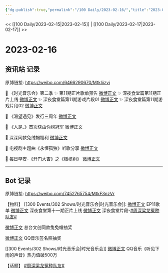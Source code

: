 ```yaml
---
{"dg-publish":true,"permalink":"/100 Daily/2023-02-16/","title":"2023-02-16","created":"2023-02-18T17:41:04.000+08:00","updated":"2023-04-11T14:46:32.215+08:00"}
---
```



<< [[100 Daily/2023-02-15\|2023-02-15]] | [[100 Daily/2023-02-17\|2023-02-17]] >>

# 2023-02-16

## 资讯站 记录

原博链接: https://weibo.com/6466290670/MtkIiizyi

💫 《时光音乐会》第二季
✨ 第11期正片歌单预告 [微博正文](https://m.weibo.cn/6466290670/4869733692211204)
✨ 深夜食堂篇第11期正片上线 [微博正文](https://m.weibo.cn/6466290670/4869797656135955)
✨ 深夜食堂篇第11期游戏片段01 [微博正文](https://m.weibo.cn/6466290670/4869763740468369)
✨ 深夜食堂篇第11期游戏片段02 [微博正文](https://m.weibo.cn/6466290670/4869744899915871)

💫 《渴望遇见》发行三周年 [微博正文](https://m.weibo.cn/6466290670/4869744396601752)

💫 《人是_》首次获由你榜冠军 [微博正文](https://m.weibo.cn/6466290670/4869744060270963)

💫 深深同款兔绒帽福利 [微博正文](https://m.weibo.cn/6466290670/4869722971833176)

💫 电视剧主题曲《永恒孤独》听歌分享 [微博正文](https://m.weibo.cn/6466290670/4869867599825408)

💫 每日早安-《开门大吉》之《橄榄树》 [微博正文](https://m.weibo.cn/6466290670/4869669946655563)

---
## Bot 记录

原博链接: https://weibo.com/7452765754/MtkF3nzVr

【物料】
[[300 Events/302 Shows/时光音乐会\|时光音乐会]]:
[微博正文](https://m.weibo.cn/7703778879/4869725102278453) EP11歌单
[微博正文](https://m.weibo.cn/7703778879/4869796010922644) 深夜食堂第十一期正片上线
[微博正文](https://m.weibo.cn/7703778879/4869741955518813) 深夜食堂片段-[#周深梁龙冤种队友#](https://s.weibo.com/weibo?q=%23%E5%91%A8%E6%B7%B1%E6%A2%81%E9%BE%99%E5%86%A4%E7%A7%8D%E9%98%9F%E5%8F%8B%23)

[微博正文](https://m.weibo.cn/7546152978/4869711630175298) 总台文创同款兔兔帽抽奖

[微博正文](https://m.weibo.cn/2169129705/4869845907407042) QQ音乐签名照抽奖

[[300 Events/302 Shows/时光音乐会\|时光音乐会]]
[微博正文](https://m.weibo.cn/2169129705/4869392926510009) QQ音乐《听见下雨的声音》热力值破500万

【话题】
[#周深梁龙冤种队友#](https://s.weibo.com/weibo?q=%23%E5%91%A8%E6%B7%B1%E6%A2%81%E9%BE%99%E5%86%A4%E7%A7%8D%E9%98%9F%E5%8F%8B%23)
